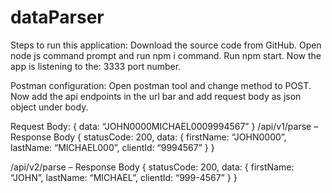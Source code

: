 # dataParser

Steps to run this application:
Download the source code from GitHub.
Open node js command prompt and run npm i command.
Run npm start. Now the app is listening to the: 3333 port number.

Postman configuration:
Open postman tool and change method to POST. 
Now add the api endpoints in the url bar and add request body as json object under body.
 
Request Body:
{
  data: “JOHN0000MICHAEL0009994567”
}
 /api/v1/parse – Response Body
  {
    statusCode: 200,
      data: {
        firstName: “JOHN0000”,
        lastName: “MICHAEL000”,
        clientId: “9994567”
      }
  }


/api/v2/parse – Response Body
  {
    statusCode: 200,
      data: {
        firstName: “JOHN”,
        lastName: “MICHAEL”,
        clientId: “999-4567”
      }
  }
 

